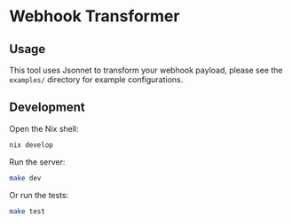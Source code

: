 # Webhook Transformer

## Usage

This tool uses Jsonnet to transform your webhook payload,
please see the `examples/` directory for example configurations.

## Development

Open the Nix shell:

```sh
nix develop
```

Run the server:

```sh
make dev
```

Or run the tests:

```sh
make test
```
